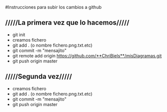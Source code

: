 #Instrucciones para subir los cambios a github

## /////La primera vez que lo hacemos/////

- git init
- creamos fichero
- git add . (o nombre fichero.png.txt.etc)
- git commit -m "mensajito"                
- git remote add origin https://github.com/**ChriBiels**/misDiagramas.git
- git push origin master


## /////Segunda vez/////

- creamos fichero
- git add . (o nombre fichero.png.txt.etc)
- git commit -m "mensajito"
- git push origin master
